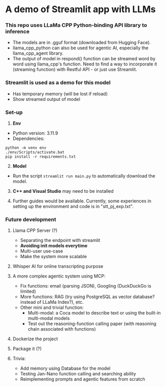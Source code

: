 # A demo of Streamlit app with LLMs

### This repo uses LLaMa CPP Python-binding API library to inference
- The models are in .gguf format (downloaded from Hugging Face).
- llama_cpp_python can also be used for agentic AI, especially the llama_cpp_agent library.
- The output of model in respond() function can be streamed word by word using llama_cpp's function. Need to find a way to incorporate it (streaming function) with Restful API - or just use Streamlit.

### Streamlit is used as a demo for this model
- Has temporary memory (will be lost if reload)
- Show streamed output of model

### Set-up
1. **Env**
- Python version: 3.11.9
- Dependencies:
```
python -m venv env
./env/Scripts/activate.bat
pip install -r requirements.txt
```

2. **Model**
- Run the script ```streamlit run main.py``` to automatically download the model.

3. **C++ and Visual Studio** may need to be installed

4. Further guides would be available. Currently, some experiences in setting up the environment and code is in "stt_pj_exp.txt".

### Future development
1. Llama CPP Server (?)
    - Separating the endpoint with streamlit
    - **Avoiding init models everytime**
    - Multi-user use-case
    - Make the system more scalable

2. Whisper AI for online transcripting purpose

3. A more complex agentic system using MCP:
    - Fix functions: email (parsing JSON), Googling (DuckDuckGo is limited)
    - More functions: RAG (try using PostgreSQL as vector database? instead of LLaMa Index?), etc.
    - Other mini and trivial function:
        + Multi-modal: a Coca model to describe text or using the built-in multi-modal models
        + Test out the reasoning-function calling paper (with reasoning chain associated with functions)

4. Dockerize the project

5. Package it (?)

6. Trivia:
    - Add memory using Database for the model
    - Testing Jan-Nano function calling and searching ability
    - Reimplementing prompts and agentic features from scratch